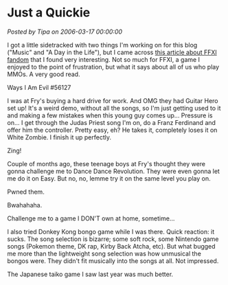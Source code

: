 # Just a Quickie

*Posted by Tipa on 2006-03-17 00:00:00*

I got a little sidetracked with two things I'm working on for this blog ("Music" and "A Day in the Life"), but I came across [this article about FFXI fandom](http://www.eurogamer.net/article.php?article_id=63287) that I found very interesting. Not so much for FFXI, a game I enjoyed to the point of frustration, but what it says about all of us who play MMOs. A very good read.

Ways I Am Evil #56127

I was at Fry's buying a hard drive for work. And OMG they had Guitar Hero set up! It's a weird demo, without all the songs, so I'm just getting used to it and making a few mistakes when this young guy comes up... Pressure is on... I get through the Judas Priest song I'm on, do a Franz Ferdinand and offer him the controller. Pretty easy, eh? He takes it, completely loses it on White Zombie. I finish it up perfectly.

Zing!

Couple of months ago, these teenage boys at Fry's thought they were gonna challenge me to Dance Dance Revolution. They were even gonna let me do it on Easy. But no, no, lemme try it on the same level you play on.

Pwned them.

Bwahahaha.

Challenge me to a game I DON'T own at home, sometime...

I also tried Donkey Kong bongo game while I was there. Quick reaction: it sucks. The song selection is bizarre; some soft rock, some Nintendo game songs (Pokemon theme, DK rap, Kirby Back Atcha, etc). But what bugged me more than the lightweight song selection was how unmusical the bongos were. They didn't fit musically into the songs at all. Not impressed.

The Japanese taiko game I saw last year was much better.
